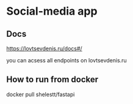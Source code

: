 # Social-media app

## Docs 
https://lovtsevdenis.ru/docs#/

you can acsess all endpoints on lovtsevdenis.ru

## How to run from docker
docker pull shelestt/fastapi
